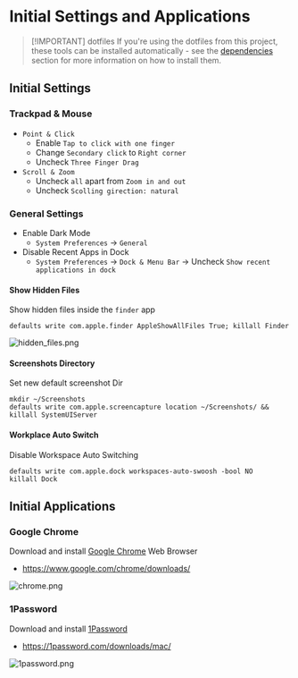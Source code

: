 # Initial Settings and Applications

> [!IMPORTANT] dotfiles
> If you're using the dotfiles from this project,
> these tools can be installed automatically -
> see the [dependencies](../dotfiles/dependencies.md)
> section for more information on how to install them.

## Initial Settings

### Trackpad & Mouse

-   `Point & Click`
    -   Enable `Tap to click with one finger`
    -   Change `Secondary click` to `Right corner`
    -   Uncheck `Three Finger Drag`
-   `Scroll & Zoom`
    -   Uncheck `all` apart from `Zoom in and out`
    -   Uncheck `Scolling girection: natural`

### General Settings

-   Enable Dark Mode
    -   `System Preferences` -> `General`
-   Disable Recent Apps in Dock
    -   `System Preferences` -> `Dock & Menu Bar` -> Uncheck `Show recent applications in dock`

#### Show Hidden Files

Show hidden files inside the `finder` app

```shell
defaults write com.apple.finder AppleShowAllFiles True; killall Finder
```

![hidden_files.png]

#### Screenshots Directory

Set new default screenshot Dir

```shell
mkdir ~/Screenshots
defaults write com.apple.screencapture location ~/Screenshots/ && killall SystemUIServer
```

#### Workplace Auto Switch

Disable Workspace Auto Switching

```shell
defaults write com.apple.dock workspaces-auto-swoosh -bool NO
killall Dock
```

## Initial Applications

### Google Chrome

Download and install [Google Chrome] Web Browser

-   https://www.google.com/chrome/downloads/

![chrome.png]

### 1Password

Download and install [1Password]

-   https://1password.com/downloads/mac/

![1password.png]

[Google Chrome]: https://google.com/chrome
[1Password]: https://1password.com/
[1password.png]: https://i.imgur.com/NynHW6y.png
[chrome.png]: https://i.imgur.com/yHhWjHB.png
[hidden_files.png]: https://i.imgur.com/1SpPj9m.png
